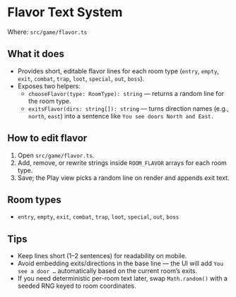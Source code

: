 Flavor Text System
==================

Where: `src/game/flavor.ts`

What it does
------------
- Provides short, editable flavor lines for each room type (`entry`, `empty`, `exit`, `combat`, `trap`, `loot`, `special`, `out`, `boss`).
- Exposes two helpers:
  - `chooseFlavor(type: RoomType): string` — returns a random line for the room type.
  - `exitsFlavor(dirs: string[]): string` — turns direction names (e.g., `north`, `east`) into a sentence like `You see doors North and East.`

How to edit flavor
------------------
1. Open `src/game/flavor.ts`.
2. Add, remove, or rewrite strings inside `ROOM_FLAVOR` arrays for each room type.
3. Save; the Play view picks a random line on render and appends exit text.

Room types
----------
- `entry`, `empty`, `exit`, `combat`, `trap`, `loot`, `special`, `out`, `boss`

Tips
----
- Keep lines short (1–2 sentences) for readability on mobile.
- Avoid embedding exits/directions in the base line — the UI will add `You see a door …` automatically based on the current room’s exits.
- If you need deterministic per-room text later, swap `Math.random()` with a seeded RNG keyed to room coordinates.

